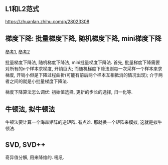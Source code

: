 ## L1和L2范式

<https://zhuanlan.zhihu.com/p/28023308>

## 梯度下降: 批量梯度下降, 随机梯度下降, mini梯度下降

[参考1](https://www.zhihu.com/question/264189719), [参考2](https://zhuanlan.zhihu.com/p/37524275)

批量梯度下降法, 随机梯度下降法, mini批量梯度下降法. 首先, 批量梯度下降需要对所有的n个样本求梯度, 开销巨大; 而随机梯度下降法则每一次采样一个样本来求梯度, 开销小但是下降过程曲折(可能有前后两个样本互相抵消的情况出现); 介于两者之间的就是小批量梯度下降法. 

梯度下降算法怎么调优: 初始值选择, 更新的步长的选择, 归一化等. 

## 牛顿法, 拟牛顿法

牛顿法要计算一个海森矩阵的逆矩阵. 有点难. 那就换一个矩阵来模拟, 这就是拟牛顿法. 

## SVD, SVD++

奇异值分解, 用来降维的. 吼吼. 